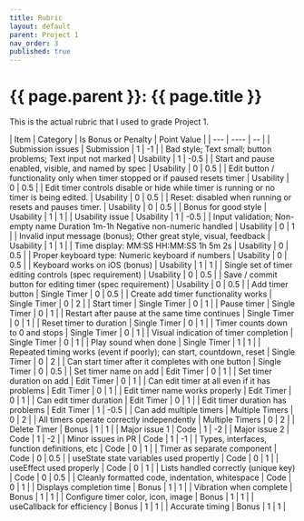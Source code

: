 ```yaml
---
title: Rubric
layout: default
parent: Project 1
nav_order: 3
published: true
---
```


# {{ page.parent }}: {{ page.title }}

This is the actual rubric that I used to grade Project 1.

| Item                                                                                    | Category        | Is Bonus or Penalty | Point Value |
| ---                                                                                     | ----            | --                  |
| Submission issues                                                                       | Submission      | 1                   | -1          |
| Bad style; Text small; button problems; Text input not marked                           | Usability       | 1                   | -0.5        |
| Start and pause enabled, visible, and named by spec                                     | Usability       | 0                   | 0.5         |
| Edit button / functionality only when timer stopped or if paused resets timer           | Usability       | 0                   | 0.5         |
| Edit timer controls disable or hide while timer is running or no timer is being edited. | Usability       | 0                   | 0.5         |
| Reset: disabled when running or resets and pauses timer.                                | Usability       | 0                   | 0.5         |
| Bonus for good style                                                                    | Usability       | 1                   | 1           |
| Usability issue                                                                         | Usability       | 1                   | -0.5        |
| Input validation; Non-empty name Duration 1m-1h Negative non-numeric handled            | Usability       | 0                   | 1           |
| Invalid input message (bonus); Other great style, visual, feedback                      | Usability       | 1                   | 1           |
| Time display: MM:SS HH:MM:SS 1h 5m 2s                                                   | Usability       | 0                   | 0.5         |
| Proper keyboard type: Numeric keyboard if numbers                                       | Usability       | 0                   | 0.5         |
| Keyboard works on iOS (bonus)                                                           | Usability       | 1                   | 1           |
| Single set of timer editing controls (spec requirement)                                 | Usability       | 0                   | 0.5         |
| Save / commit button for editing timer (spec requirement)                               | Usability       | 0                   | 0.5         |
| Add timer button                                                                        | Single Timer    | 0                   | 0.5         |
| Create add timer functionality works                                                    | Single Timer    | 0                   | 2           |
| Start timer                                                                             | Single Timer    | 0                   | 1           |
| Pause timer                                                                             | Single Timer    | 0                   | 1           |
| Restart after pause at the same time continues                                          | Single Timer    | 0                   | 1           |
| Reset timer to duration                                                                 | Single Timer    | 0                   | 1           |
| Timer counts down to 0 and stops                                                        | Single Timer    | 0                   | 1           |
| Visual indication of timer completion                                                   | Single Timer    | 0                   | 1           |
| Play sound when done                                                                    | Single Timer    | 1                   | 1           |
| Repeated timing works (event if poorly); can start, countdown, reset                    | Single Timer    | 0                   | 2           |
| Can start timer after it completes with one button                                      | Single Timer    | 0                   | 0.5         |
| Set timer name on add                                                                   | Edit Timer      | 0                   | 1           |
| Set timer duration on add                                                               | Edit Timer      | 0                   | 1           |
| Can edit timer at all even if it has problems                                           | Edit Timer      | 0                   | 1           |
| Edit timer name works properly                                                          | Edit Timer      | 0                   | 1           |
| Can edit timer duration                                                                 | Edit Timer      | 0                   | 1           |
| Edit timer duration has problems                                                        | Edit Timer      | 1                   | -0.5        |
| Can add multiple timers                                                                 | Multiple Timers | 0                   | 2           |
| All timers operate correctly independently                                              | Multiple Timers | 0                   | 2           |
| Delete Timer                                                                            | Bonus           | 1                   | 1           |
| Major issue 1                                                                           | Code            | 1                   | -2          |
| Major issue 2                                                                           | Code            | 1                   | -2          |
| Minor issues in PR                                                                      | Code            | 1                   | -1          |
| Types, interfaces, function definitions, etc                                            | Code            | 0                   | 1           |
| Timer as separate component                                                             | Code            | 0                   | 0.5         |
| useState state variables used propertly                                                 | Code            | 0                   | 1           |
| useEffect used properly                                                                 | Code            | 0                   | 1           |
| Lists handled correctly (unique key)                                                    | Code            | 0                   | 0.5         |
| Cleanly formatted code, indentation, whitespace                                         | Code            | 0                   | 1           |
| Displays completion time                                                                | Bonus           | 1                   | 1           |
| Vibration when complete                                                                 | Bonus           | 1                   | 1           |
| Configure timer color, icon, image                                                      | Bonus           | 1                   | 1           |
| useCallback for efficiency                                                              | Bonus           | 1                   | 1           |
| Accurate timing                                                                         | Bonus           | 1                   | 1           |


